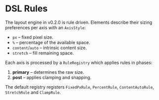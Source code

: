 # DSL Rules

The layout engine in v0.2.0 is rule driven. Elements describe their sizing
preferences per axis with an `AxisStyle`:

- `px` – fixed pixel size.
- `%` – percentage of the available space.
- `content`/`auto` – intrinsic content size.
- `stretch` – fill remaining space.

Each axis is processed by a `RuleRegistry` which applies rules in phases:

1. **primary** – determines the raw size.
2. **post** – applies clamping and snapping.

The default registry registers `FixedPxRule`, `PercentRule`,
`ContentAutoRule`, `StretchRule` and `ClampRule`.
